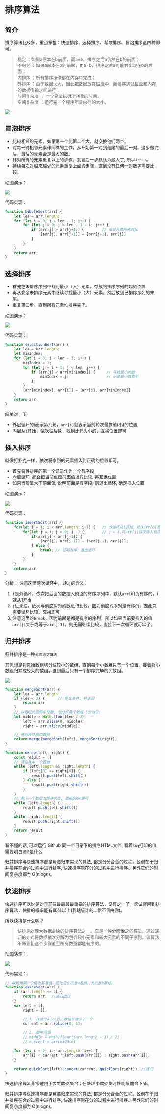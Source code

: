 # 排序算法

## 简介

排序算法比较多，重点掌握：快速排序、选择排序、希尔排序、冒泡排序这四种即可。

> 稳定 ：如果a原本在b前面，而a=b，排序之后a仍然在b的前面；  <br>
> 不稳定 ：如果a原本在b的前面，而a=b，排序之后a可能会出现在b的后面；    <br>
> 内排序 ：所有排序操作都在内存中完成； <br>
> 外排序 ：由于数据太大，因此把数据放在磁盘中，而排序通过磁盘和内存的数据传输才能进行； <br>
> 时间复杂度 ： 一个算法执行所耗费的时间。  <br>
> 空间复杂度 ：运行完一个程序所需内存的大小。   <br>


![](./../img/sort.png)


## 冒泡排序

- 比较相邻的元素。如果第一个比第二个大，就交换他们两个。
- 对每一对相邻元素作同样的工作，从开始第一对到结尾的最后一对。这步做完后，最后的元素会是最大的数。
- 针对所有的元素重复以上的步骤，到最后一步默认为最大了, 所以`len-1`。
- 持续每次对越来越少的元素重复上面的步骤，直到没有任何一对数字需要比较。

动图演示：

![](./../img/bubbleSort.gif)


代码实现：
```js
function bubbleSort(arr) {
    let len = arr.length;
    for (let i = 0; i < len - 1; i++) {
        for (let j = 0; j < len - 1 - i; j++) {
            if (arr[j] > arr[j+1]) {        // 相邻元素两两对比
                [arr[j], arr[j+1]] = [arr[j+1], arr[j]]
            }
        }
    }
    return arr;
}
```

## 选择排序
- 首先在未排序序列中找到最小（大）元素，存放到排序序列的起始位置
- 再从剩余未排序元素中继续寻找最小（大）元素，然后放到已排序序列的末尾。
- 重复第二步，直到所有元素均排序完毕。

动图演示：

![](./../img/selectionSort.gif)

代码实现：
```js
function selectionSort(arr) {
    let len = arr.length;
    let minIndex;
    for (let i = 0; i < len - 1; i++) {
        minIndex = i;
        for (let j = i + 1; j < len; j++) {
            if (arr[j] < arr[minIndex]) {     // 寻找最小的数
                minIndex = j;                 // 记录最小数索引
            }
        }
        [arr[minIndex], arr[i]] = [arr[i], arr[minIndex]]
    }
    return arr;
}
```
简单说一下
- 外层循环的i表示第几轮，`arr[i]`就表示当前轮次最靠前(小)的位置
- 内层从`i`开始，依次往后数，找到比开头小的，互换位置即可


## 插入排序
就像打扑克一样，依次将拿到的元素插入到正确的位置即可。
- 首先将待排序的第一个记录作为一个有序段
- 内层循环, 都会把当前值跟前面值进行比较, 再互换位置
- 如果当前值大于前面值, 说明前面是有序段, 则退出循环, 确定插入位置

动图演示：

![](./../img/insertionSort.gif)

代码实现：

```js
function insertSort(arr) {
    for(let i = 1; i < arr.length; i++) {   // 外循环从1开始，默认arr[0]是有序段
        for(let j = i; j > 0; j--) {        // j = i,将arr[j]依次插入有序段中
            if(arr[j] < arr[j-1]) {
                [arr[j], arr[j-1]] = [arr[j-1], arr[j]];
            } else {
                break; // 证明有序，退出循环
            }
        }
    }
    return arr;
}
```
分析： 注意这里两次循环中，`i`和`j`的含义：

1. `i`是外循环，依次把后面的数插入前面的有序序列中，默认`arr[0]`为有序的，i就从1开始
2. `j`进来后，依次与前面队列的数进行比较，因为前面的序列是有序的，因此只需要循环比较、交换即可
3. 注意这里的`break`，因为前面是都是有序的序列，所以如果当前要插入的值`arr[j]`大于或等于`arr[j-1]`，则无需继续比较，直接下一次循环就可以了。

## 归并排序

归并排序是一种`分而治之算法`

其思想是将原始数组切分成较小的数组，直到每个小数组只有一个位置，接着将小数组归并成较大的数组，直到最后只有一个排序完毕的大数组。

![](./../img/17.gif)

```js
function mergeSort(arr) {
    let len = arr.length
    if (len < 2) {      // 停止条件, 并返回
        return arr
    }
    // 以数组长度的中位数, 划分成两个数组 (分治法)
    let middle = Math.floor(len / 2),
        left = arr.slice(0, middle),
        right = arr.slice(middle);

    // 递归合并两边数组
    return merge(mergeSort(left), mergeSort(right))
}

function merge(left, right) {    
    const result = []
    // 清空其中一个数组
    while (left.length && right.length) {
        if (left[0] <= right[0]) {
            result.push(left.shift())
        } else {
            result.push(right.shift())
        }
    }
    // 剩下一个数组为排序状态, 直接push即可
    while (left.length) {
        result.push(left.shift())
    }
    while (right.length) {
        result.push(right.shift())
    }
    return result
}
```

看不懂的话, 可以运行 Github 同一个目录下的排序HTML文件, 看着`log`打印的值, 需要明白`递归`是什么

归并排序与快速排序都是用递归来实现的算法, 都是分分合合的过程。区别在于归并排序在合的过程中进行排序, 快速排序则在分的过程中进行排序。另外它们的时间复杂度都为 O(nlogn)。

## 快速排序

快速排序可以说是对于前端最最最最重要的排序算法，没有之一了，面试官问到排序算法，快排的概率能有80%以上(我瞎统计的...信不信由你)。

所以快排是什么呢？

> 快排是处理大数据最快的排序算法之一。它是一种**分而治之**的算法，通过递归的方式将数据依次分解为包含较小元素和较大元素的不同子序列。该算法不断重复这个步骤直至所有数据都是有序的。


动图演示：

![](./../img/quickSort.gif)

代码实现：

```js
// 取数组第一个值为基准值，把比它小的放a数组，大的放b数组。
function quickSort(arr) {
    if (arr.length <= 1) {
        return arr;  //递归出口
    }
    var left = [],
        right = [],

        // 1. 注意splice后，数组长度少了一个
        current = arr.splice(0, 1);         

        // 2. 取中间值
        // middle = Math.floor((arr.length - 1) / 2) 
        // current = arr[middle]
        
    for (let i = 0; i < arr.length; i++) {
        arr[i] < current ? left.push(arr[i]) : right.push(arr[i]);
    }

    return quickSort(left).concat(current, quickSort(right)); //递归
}
```

快速排序算法非常适用于大型数据集合；在处理小数据集时性能反而会下降。

归并排序与快速排序都是用递归来实现的算法, 都是分分合合的过程。区别在于归并排序在合的过程中进行排序, 快速排序则在分的过程中进行排序。另外它们的时间复杂度都为 O(nlogn)。

